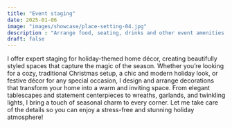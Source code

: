 ```yaml
---
title: "Event staging"
date: 2025-01-06
image: "images/showcase/place-setting-04.jpg"
description : "Arrange food, seating, drinks and other event amenities for optimum flow"
draft: false
---
```


I offer expert staging for holiday-themed home décor, creating beautifully styled spaces that capture the magic of the season. Whether you’re looking for a cozy, traditional Christmas setup, a chic and modern holiday look, or festive décor for any special occasion, I design and arrange decorations that transform your home into a warm and inviting space. From elegant tablescapes and statement centerpieces to wreaths, garlands, and twinkling lights, I bring a touch of seasonal charm to every corner. Let me take care of the details so you can enjoy a stress-free and stunning holiday atmosphere!